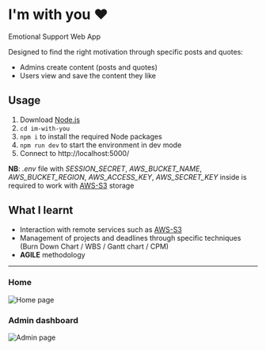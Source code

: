 # I'm with you ♥
Emotional Support Web App 

Designed to find the right motivation through specific posts and quotes:
- Admins create content (posts and quotes)
- Users view and save the content they like

## Usage
1. Download [Node.js](https://nodejs.org/en/download)
2. ```cd im-with-you```
3. ```npm i``` to install the required Node packages
4. ```npm run dev``` to start the environment in dev mode
5. Connect to http://localhost:5000/

**NB**: *.env* file with *SESSION_SECRET*, *AWS_BUCKET_NAME*, *AWS_BUCKET_REGION*, *AWS_ACCESS_KEY*, *AWS_SECRET_KEY* inside is required to work with [AWS-S3](https://aws.amazon.com/it/s3/) storage

## What I learnt
- Interaction with remote services such as [AWS-S3](https://aws.amazon.com/it/s3/)
- Management of projects and deadlines through specific techniques (Burn Down Chart / WBS / Gantt chart / CPM)
- **AGILE** methodology

<hr>

### Home
![Home page](https://drive.google.com/file/d/1PIgC_2tD2cDq-Fg65U9OR-w3cCsqf4id/view?usp=sharing)

### Admin dashboard
![Admin page](https://drive.google.com/file/d/1MmY36S_wvpLSZ7Cp5sfx3w0WkhcNZKwv/view?usp=sharing)
